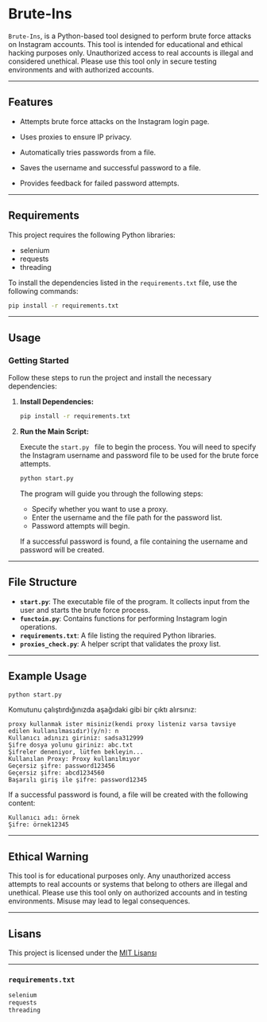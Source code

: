    
   # Brute-Ins
   
   `Brute-Ins`, is a Python-based tool designed to perform brute force attacks on Instagram accounts. This tool is intended for educational and ethical hacking purposes only. Unauthorized access to real accounts is illegal and considered unethical. Please use this tool only in secure testing environments and with authorized accounts.
   
   ---
   
   ## Features
   
   - Attempts brute force attacks on the Instagram login page.

   - Uses proxies to ensure IP privacy.
   - Automatically tries passwords from a file.
   - Saves the username and successful password to a file.
   - Provides feedback for failed password attempts.
   
   ---
   
   ## Requirements
   
   This project requires the following Python libraries:
   
   - selenium
   - requests
   - threading
   
  To install the dependencies listed in the `requirements.txt` file, use the following commands:
   
   ```bash
   pip install -r requirements.txt
   ```
   
   ---
   
   ## Usage
   
   ### Getting Started
   
   Follow these steps to run the project and install the necessary dependencies:
   
   1. **Install Dependencies:**
      
      ```bash
      pip install -r requirements.txt
      ```
   
   2. **Run the Main Script:**
   
      Execute the  `start.py ` file to begin the process. You will need to specify the Instagram username and password file to be used for the brute force attempts.
   
      ```bash
      python start.py
      ```
   
      The program will guide you through the following steps:


   
      - Specify whether you want to use a proxy.
      - Enter the username and the file path for the password list.
      - Password attempts will begin.
   
      If a successful password is found, a file containing the username and password will be created.
   
   ---
   
   ## File Structure

   
   - **`start.py`**: The executable file of the program. It collects input from the user and starts the brute force process.
   - **`functoin.py`**: Contains functions for performing Instagram login operations.
   - **`requirements.txt`**: A file listing the required Python libraries.
   - **`proxies_check.py`**: A helper script that validates the proxy list.
   
   ---
   
   ## Example Usage

   
   
   ```bash
   python start.py
   ```
   
   Komutunu çalıştırdığınızda aşağıdaki gibi bir çıktı alırsınız:
   
   ```
   proxy kullanmak ister misiniz(kendi proxy listeniz varsa tavsiye edilen kullanılmasıdır)(y/n): n
   Kullanıcı adınızı giriniz: sadsa312999
   Şifre dosya yolunu giriniz: abc.txt
   Şifreler deneniyor, lütfen bekleyin...
   Kullanılan Proxy: Proxy kullanılmıyor
   Geçersiz şifre: password123456
   Geçersiz şifre: abcd1234560
   Başarılı giriş ile şifre: password12345
   ```
   
   If a successful password is found, a file will be created with the following content:
   
   ```
   Kullanıcı adı: örnek
   Şifre: örnek12345
   ```
   
   ---
   
   ## Ethical Warning
   
 This tool is for educational purposes only. Any unauthorized access attempts to real accounts or systems that belong to others are illegal and unethical. Please use this tool only on authorized accounts and in testing environments. Misuse may lead to legal consequences.


   
   ---
   
   ## Lisans
   
  This project is licensed under the [MIT Lisansı](LICENSE)
   
   ---
   
   ### `requirements.txt`
   
   ```txt
   selenium
   requests
   threading
   ```
